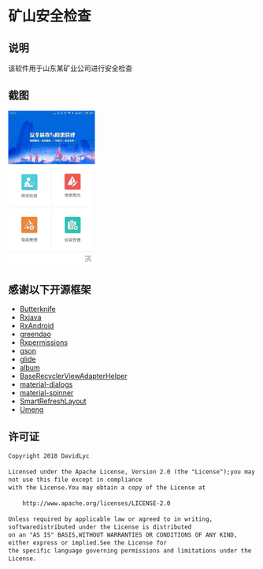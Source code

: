 # 矿山安全检查

## 说明
该软件用于山东某矿业公司进行安全检查

## 截图
<img src="ui.jpg" width="35%"/>

## 感谢以下开源框架

* [Butterknife](https://github.com/JakeWharton/butterknife/)
* [Rxjava](https://github.com/ReactiveX/RxJava/)
* [RxAndroid](https://github.com/ReactiveX/RxAndroid)
* [greendao](https://github.com/greenrobot/greenDAO)
* [Rxpermissions](https://github.com/tbruyelle/RxPermissions)
* [gson](https://github.com/google/gson)
* [glide](https://github.com/bumptech/glide)
* [album](https://github.com/yanzhenjie/Album/)
* [BaseRecyclerViewAdapterHelper](https://github.com/CymChad/BaseRecyclerViewAdapterHelper/)
* [material-dialogs](https://github.com/afollestad/material-dialogs)
* [material-spinner](https://github.com/jaredrummler/MaterialSpinner)
* [SmartRefreshLayout](https://github.com/scwang90/SmartRefreshLayout/)
* [Umeng](http://mobile.umeng.com/push)

## 许可证
    Copyright 2018 DavidLyc
    
    Licensed under the Apache License, Version 2.0 (the "License");you may not use this file except in compliance
    with the License.You may obtain a copy of the License at
    
        http://www.apache.org/licenses/LICENSE-2.0
        
    Unless required by applicable law or agreed to in writing, softwaredistributed under the License is distributed
    on an "AS IS" BASIS,WITHOUT WARRANTIES OR CONDITIONS OF ANY KIND, either express or implied.See the License for 
    the specific language governing permissions and limitations under the License.

